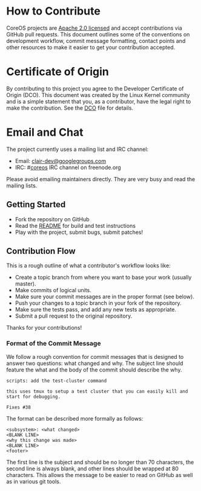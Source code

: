 # How to Contribute

CoreOS projects are [Apache 2.0 licensed](LICENSE) and accept contributions via GitHub pull requests.
This document outlines some of the conventions on development workflow, commit message formatting, contact points and other resources to make it easier to get your contribution accepted.

# Certificate of Origin

By contributing to this project you agree to the Developer Certificate of Origin (DCO).
This document was created by the Linux Kernel community and is a simple statement that you, as a contributor, have the legal right to make the contribution.
See the [DCO](DCO) file for details.

# Email and Chat

The project currently uses a mailing list and IRC channel:

- Email: [clair-dev@googlegroups.com](https://groups.google.com/forum/#!forum/clair-dev)
- IRC: #[coreos](irc://irc.freenode.org:6667/#clair) IRC channel on freenode.org

Please avoid emailing maintainers directly.
They are very busy and read the mailing lists.

## Getting Started

- Fork the repository on GitHub
- Read the [README](README.md) for build and test instructions
- Play with the project, submit bugs, submit patches!

## Contribution Flow

This is a rough outline of what a contributor's workflow looks like:

- Create a topic branch from where you want to base your work (usually master).
- Make commits of logical units.
- Make sure your commit messages are in the proper format (see below).
- Push your changes to a topic branch in your fork of the repository.
- Make sure the tests pass, and add any new tests as appropriate.
- Submit a pull request to the original repository.

Thanks for your contributions!

### Format of the Commit Message

We follow a rough convention for commit messages that is designed to answer two questions: what changed and why.
The subject line should feature the what and the body of the commit should describe the why.

```
scripts: add the test-cluster command

this uses tmux to setup a test cluster that you can easily kill and
start for debugging.

Fixes #38
```

The format can be described more formally as follows:

```
<subsystem>: <what changed>
<BLANK LINE>
<why this change was made>
<BLANK LINE>
<footer>
```

The first line is the subject and should be no longer than 70 characters, the second line is always blank, and other lines should be wrapped at 80 characters.
This allows the message to be easier to read on GitHub as well as in various git tools.
